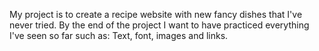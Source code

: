 My project is to create a recipe website with new fancy dishes that I've never tried.
By the end of the project I want to have practiced everything I've seen so far such as: Text, font, images and links.